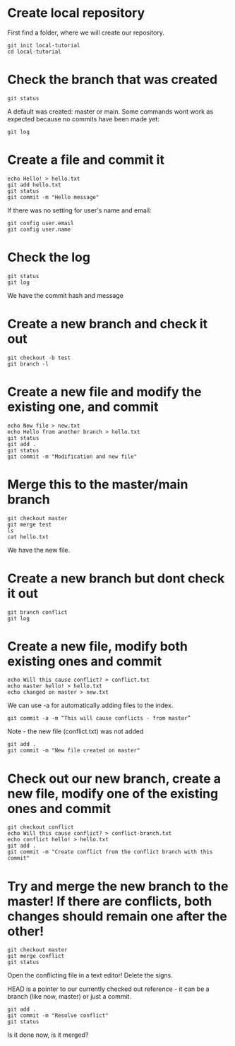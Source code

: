 # Create local repository

First find a folder, where we will create our repository.

```shell
git init local-tutorial
cd local-tutorial
```

# Check the branch that was created

```shell
git status
```

A default was created: master or main. Some commands wont work as expected because no commits have been made yet:

```shell
git log
```

# Create a file and commit it

```shell
echo Hello! > hello.txt
git add hello.txt
git status
git commit -m "Hello message"
```
If there was no setting for user's name and email:

```shell
git config user.email
git config user.name
```

# Check the log

```shell
git status
git log
```

We have the commit hash and message

# Create a new branch and check it out

```shell
git checkout -b test
git branch -l
```

# Create a new file and modify the existing one, and commit

```shell
echo New file > new.txt
echo Hello from another branch > hello.txt
git status
git add .
git status
git commit -m "Modification and new file"
```

# Merge this to the master/main branch

```shell
git checkout master
git merge test
ls
cat hello.txt
```

We have the new file.

# Create a new branch but dont check it out

```shell
git branch conflict
git log
```

# Create a new file, modify both existing ones and commit

```shell
echo Will this cause conflict? > conflict.txt
echo master hello! > hello.txt
echo changed on master > new.txt
```

We can use -a for automatically adding files to the index.

```shell
git commit -a -m “This will cause conflicts - from master”
```

Note - the new file (conflict.txt) was not added

```shell
git add .
git commit -m "New file created on master"
```

# Check out our new branch, create a new file, modify one of the existing ones and commit

```shell
git checkout conflict
echo Will this cause conflict? > conflict-branch.txt
echo conflict hello! > hello.txt
git add .
git commit -m "Create conflict from the conflict branch with this commit"
```

# Try and merge the new branch to the master! If there are conflicts, both changes should remain one after the other!

```shell
git checkout master
git merge conflict
git status
```

Open the conflicting file in a text editor! Delete the signs.

HEAD is a pointer to our currently checked out reference - it can be a branch (like now, master) or just a commit.

```shell
git add .
git commit -m "Resolve conflict"
git status
```

Is it done now, is it merged?
